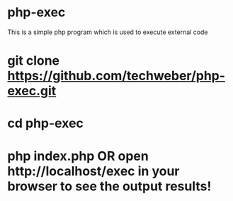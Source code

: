 # php-exec
This is a simple php program which is used to execute external code
#
# git clone https://github.com/techweber/php-exec.git
#
# cd php-exec
#
# php index.php OR open http://localhost/exec in your browser to see the output results!

